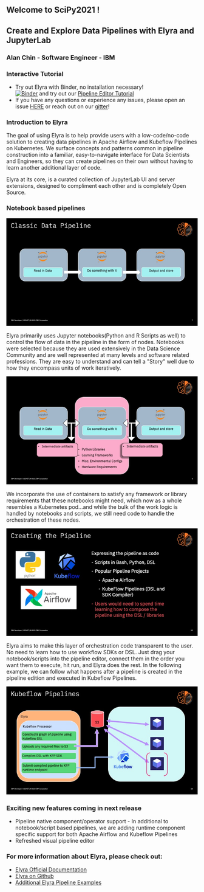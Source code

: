 ## Welcome to SciPy2021 !

## Create and Explore Data Pipelines with Elyra and JupyterLab
### Alan Chin - Software Engineer - IBM

### Interactive Tutorial
- Try out Elyra with Binder, no installation necessary!  
  [![Binder](http://mybinder.org/badge_logo.svg)](https://mybinder.org/v2/gh/akchinSTC/SciPy2021/main?urlpath=lab)
  and try out our [Pipeline Editor Tutorial](https://github.com/elyra-ai/examples/tree/master/pipelines/hello_world_kubeflow_pipelines)
- If you have any questions or experience any issues, please open an issue [HERE](https://github.com/akchinSTC/SciPy2021/issues) 
or reach out on our [gitter](https://gitter.im/elyra-ai/community#integrations)!
  

### Introduction to Elyra
The goal of using Elyra is to help provide users with a low-code/no-code solution to creating data pipelines in 
Apache Airflow and Kubeflow Pipelines on Kubernetes. We surface concepts and patterns common in pipeline construction 
into a familiar, easy-to-navigate interface for Data Scientists and Engineers, so they can create pipelines on their own
without having to learn another additional layer of code. 

Elyra at its core, is a curated collection of JupyterLab UI and server extensions, designed to compliment each other
and is completely Open Source.

### Notebook based pipelines
![Notebook Pipelines](images/Slide7.jpeg?raw=true)  

Elyra primarily uses Jupyter notebooks(Python and R Scripts as well) to control the flow of data in the pipeline 
in the form of nodes. Notebooks were selected because they are used extensively in the Data Science Community 
and are well represented at many levels and software related professions. They are easy to understand and can 
tell a "Story" well due to how they encompass units of work iteratively.  

![Notebook Pipelines](images/Slide8.jpeg?raw=true)  

We incorporate the use of containers to satisfy any framework or library requirements that these notebooks might need, 
which now as a whole resembles a Kubernetes pod...and while the bulk of the work logic is handled by notebooks and scripts, 
we still need code to handle the orchestration of these nodes. 

![Learning the Layer](images/Slide13.jpeg?raw=true)  

Elyra aims to make this layer of orchestration code transparent to the user. No need to learn how to use workflow SDKs or
DSL. Just drag your notebook/scripts into the pipeline editor, connect them in the order you want them to execute, 
hit run, and Elyra does the rest. In the following example, we can follow what happens after a pipeline is created
in the pipeline edition and executed in Kubeflow Pipelines.

![Kubeflow Pipelines Execution](images/Slide18.jpeg?raw=true)


### Exciting new features coming in next release
- Pipeline native component/operator support - In additional to notebook/script based pipelines, we are adding runtime 
  component specific support for both Apache Airflow and Kubeflow Pipelines
- Refreshed visual pipeline editor

### For more information about Elyra, please check out:
- [Elyra Official Documentation](https://elyra.readthedocs.io/en/latest/)
- [Elyra on Github](https://github.com/elyra-ai/elyra)
- [Additional Elyra Pipeline Examples](https://github.com/elyra-ai/examples)